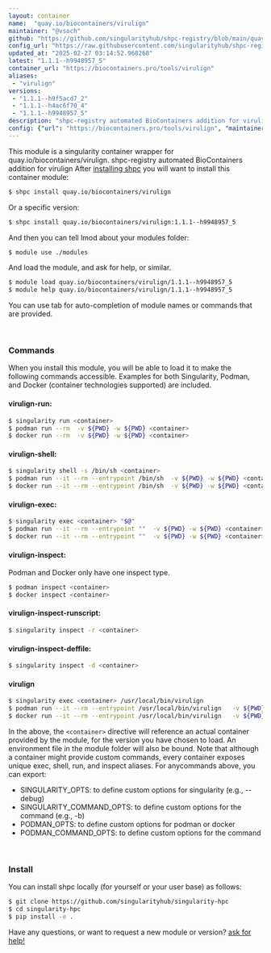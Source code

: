 ```yaml
---
layout: container
name:  "quay.io/biocontainers/virulign"
maintainer: "@vsoch"
github: "https://github.com/singularityhub/shpc-registry/blob/main/quay.io/biocontainers/virulign/container.yaml"
config_url: "https://raw.githubusercontent.com/singularityhub/shpc-registry/main/quay.io/biocontainers/virulign/container.yaml"
updated_at: "2025-02-27 03:14:52.968268"
latest: "1.1.1--h9948957_5"
container_url: "https://biocontainers.pro/tools/virulign"
aliases:
 - "virulign"
versions:
 - "1.1.1--h9f5acd7_2"
 - "1.1.1--h4ac6f70_4"
 - "1.1.1--h9948957_5"
description: "shpc-registry automated BioContainers addition for virulign"
config: {"url": "https://biocontainers.pro/tools/virulign", "maintainer": "@vsoch", "description": "shpc-registry automated BioContainers addition for virulign", "latest": {"1.1.1--h9948957_5": "sha256:542307408754af8a11a4c3646b955bc262cb3ee1e2f8e3591e0b5d4864293da3"}, "tags": {"1.1.1--h9f5acd7_2": "sha256:d0d85a3485f228fb3fac5c0ca8e1e9d7a2238a50eaffdfeada3ffab43bd1175f", "1.1.1--h4ac6f70_4": "sha256:8a0e7fa3d92a3b24a7583148afab7da8008d07329fab4d021fc2a52bca7f65cd", "1.1.1--h9948957_5": "sha256:542307408754af8a11a4c3646b955bc262cb3ee1e2f8e3591e0b5d4864293da3"}, "docker": "quay.io/biocontainers/virulign", "aliases": {"virulign": "/usr/local/bin/virulign"}}
---
```


This module is a singularity container wrapper for quay.io/biocontainers/virulign.
shpc-registry automated BioContainers addition for virulign
After [installing shpc](#install) you will want to install this container module:


```bash
$ shpc install quay.io/biocontainers/virulign
```

Or a specific version:

```bash
$ shpc install quay.io/biocontainers/virulign:1.1.1--h9948957_5
```

And then you can tell lmod about your modules folder:

```bash
$ module use ./modules
```

And load the module, and ask for help, or similar.

```bash
$ module load quay.io/biocontainers/virulign/1.1.1--h9948957_5
$ module help quay.io/biocontainers/virulign/1.1.1--h9948957_5
```

You can use tab for auto-completion of module names or commands that are provided.

<br>

### Commands

When you install this module, you will be able to load it to make the following commands accessible.
Examples for both Singularity, Podman, and Docker (container technologies supported) are included.

#### virulign-run:

```bash
$ singularity run <container>
$ podman run --rm  -v ${PWD} -w ${PWD} <container>
$ docker run --rm  -v ${PWD} -w ${PWD} <container>
```

#### virulign-shell:

```bash
$ singularity shell -s /bin/sh <container>
$ podman run --it --rm --entrypoint /bin/sh  -v ${PWD} -w ${PWD} <container>
$ docker run --it --rm --entrypoint /bin/sh  -v ${PWD} -w ${PWD} <container>
```

#### virulign-exec:

```bash
$ singularity exec <container> "$@"
$ podman run --it --rm --entrypoint ""  -v ${PWD} -w ${PWD} <container> "$@"
$ docker run --it --rm --entrypoint ""  -v ${PWD} -w ${PWD} <container> "$@"
```

#### virulign-inspect:

Podman and Docker only have one inspect type.

```bash
$ podman inspect <container>
$ docker inspect <container>
```

#### virulign-inspect-runscript:

```bash
$ singularity inspect -r <container>
```

#### virulign-inspect-deffile:

```bash
$ singularity inspect -d <container>
```


#### virulign

```bash
$ singularity exec <container> /usr/local/bin/virulign
$ podman run --it --rm --entrypoint /usr/local/bin/virulign   -v ${PWD} -w ${PWD} <container> -c " $@"
$ docker run --it --rm --entrypoint /usr/local/bin/virulign   -v ${PWD} -w ${PWD} <container> -c " $@"
```



In the above, the `<container>` directive will reference an actual container provided
by the module, for the version you have chosen to load. An environment file in the
module folder will also be bound. Note that although a container
might provide custom commands, every container exposes unique exec, shell, run, and
inspect aliases. For anycommands above, you can export:

 - SINGULARITY_OPTS: to define custom options for singularity (e.g., --debug)
 - SINGULARITY_COMMAND_OPTS: to define custom options for the command (e.g., -b)
 - PODMAN_OPTS: to define custom options for podman or docker
 - PODMAN_COMMAND_OPTS: to define custom options for the command

<br>

### Install

You can install shpc locally (for yourself or your user base) as follows:

```bash
$ git clone https://github.com/singularityhub/singularity-hpc
$ cd singularity-hpc
$ pip install -e .
```

Have any questions, or want to request a new module or version? [ask for help!](https://github.com/singularityhub/singularity-hpc/issues)